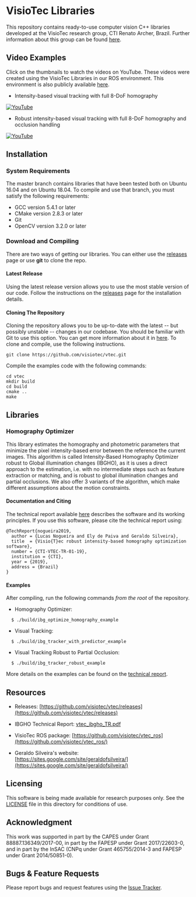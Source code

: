 # VisioTec Libraries #

This repository contains ready-to-use computer vision C++ libraries developed at the VisioTec research group, CTI Renato Archer, Brazil. Further information about this group can be found [here](https://sites.google.com/site/geraldofsilveira/talks#TOC-Project-VISIOTEC-in-5-slides).

## Video Examples ##

Click on the thumbnails to watch the videos on YouTube. These videos were created using the VisioTec Libraries in our ROS environment. This environment is also publicly available [here](https://github.com/visiotec/vtec_ros).

* Intensity-based visual tracking with full 8-DoF homography

[![YouTube](https://img.youtube.com/vi/r7kZLqQ5xbI/0.jpg)](https://www.youtube.com/watch?v=r7kZLqQ5xbI)

* Robust intensity-based visual tracking with full 8-DoF homography and occlusion handling

[![YouTube](https://img.youtube.com/vi/qhAFe8IbIHc/0.jpg)](https://www.youtube.com/watch?v=qhAFe8IbIHc)

## Installation ##

### System Requirements ###

The master branch contains libraries that have been tested both on Ubuntu 16.04 and on Ubuntu 18.04. 
To compile and use that branch, you must satisfy the following requirements:

* GCC version 5.4.1 or later
* CMake version 2.8.3 or later
* Git
* OpenCV version 3.2.0 or later

### Download and Compiling ###

There are two ways of getting our libraries. You can either use the [releases](https://github.com/visiotec/vtec/releases) page or use **git** to clone the repo.

#### Latest Release ####

Using the latest release version allows you to use the most stable version of our code. Follow the instructions on the [releases](https://github.com/visiotec/vtec/releases) page for the installation details.

#### Cloning The Repository ####

Cloning the repository allows you to be up-to-date with the latest -- but possibly unstable -- changes in our codebase. You should be familiar with Git to use this option. You can get more information about it in [here](https://help.github.com/articles/set-up-git). To clone and compile, use the following instructions.

```
git clone https://github.com/visiotec/vtec.git
```


Compile the examples code with the following commands:

```
cd vtec
mkdir build
cd build
cmake ..
make
```

## Libraries ##

### Homography Optimizer ###

This library estimates the homography and photometric parameters that minimize the pixel intensity-based error between the reference the current images. This algorithm is called Intensity-Based Homography Optimizer robust to Global illumination changes (IBGHO), as it is uses a direct approach to the estimation, i.e. with no intermediate steps such as feature extraction or matching, and is robust to global illumination changes and partial occlusions. We also offer 3 variants of the algorithm, which make different assumptions about the motion constraints.


#### Documentation and Citing ####

The technical report available [here](https://github.com/visiotec/vtec/blob/master/vtec_ibgho_TR.pdf) describes the software and its working principles. If you use this software, please cite the technical report using:

```
@TechReport{nogueira2019,
  author = {Lucas Nogueira and Ely de Paiva and Geraldo Silveira},
  title  = {Visio{T}ec robust intensity-based homography optimization software},
  number = {CTI-VTEC-TR-01-19},
  institution = {CTI},
  year = {2019},
  address = {Brazil}
}
```

#### Examples ####

After compiling, run the following commands *from the root* of the repository.

* Homography Optimizer: 
```
  $ ./build/ibg_optimize_homography_example
```

* Visual Tracking:
```
  $ ./build/ibg_tracker_with_predictor_example
```

* Visual Tracking Robust to Partial Occlusion:
```
  $ ./build/ibg_tracker_robust_example
```

More details on the examples can be found on the [technical report](https://github.com/visiotec/vtec/blob/opencv/vtec_ibgho_TR.pdf).



## Resources ##

* Releases: [https://github.com/visiotec/vtec/releases](https://github.com/visiotec/vtec/releases)

* IBGHO Technical Report: [vtec_ibgho_TR.pdf](https://github.com/visiotec/vtec/blob/master/vtec_ibgho_TR.pdf)

* VisioTec ROS package: [https://github.com/visiotec/vtec_ros](https://github.com/visiotec/vtec_ros/)

* Geraldo Silveira's website: [https://sites.google.com/site/geraldofsilveira/](https://sites.google.com/site/geraldofsilveira/)


## Licensing ##

This software is being made available for research purposes only.  See the [LICENSE](LICENSE.txt) file in this directory for conditions of use.

## Acknowledgment ## 
This work was supported in part by the CAPES under Grant 88887.136349/2017-00, in part by the FAPESP under Grant 2017/22603-0, and in part by the InSAC (CNPq under Grant 465755/2014-3 and FAPESP under Grant 2014/50851-0).

## Bugs & Feature Requests

Please report bugs and request features using the [Issue Tracker](https://github.com/visiotec/vtec/issues).
